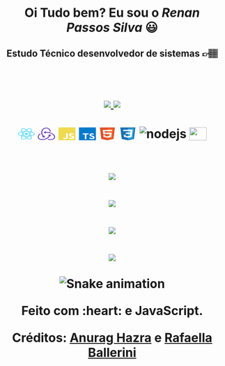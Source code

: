 <div>

<h1 align="center">Oi Tudo bem? Eu sou o <i>Renan Passos Silva</i></a> 😃️</h1>

<h2 align="center">Estudo Técnico desenvolvedor de sistemas<span> 👉🏽️</span>



</a><br>

</div>





<h1 align="center">


<div align="center">

<a href="https://github.com/passosrenan">

<img height="150em" src="https://github-readme-stats.vercel.app/api?username=passosrenan&count_private=true&include_all_commits=true&show_icons=true&theme=dracula&hide_border=false&show_owner=true"/>

<img height="150em" src="https://github-readme-stats.vercel.app/api/top-langs/?username=passosrenan&theme=dracula&hide_border=false&&layout=compact"/>

</a>

</div>



<div align="center" valign="top"><br>

<img align="center" alt="React" height="30" width="40" src="https://raw.githubusercontent.com/devicons/devicon/master/icons/react/react-original.svg">

<img align="center" alt="Redux" height="30" width="40" src="https://raw.githubusercontent.com/devicons/devicon/master/icons/redux/redux-original.svg">

<img align="center" alt="Js" height="30" width="40" src="https://raw.githubusercontent.com/devicons/devicon/master/icons/javascript/javascript-plain.svg">

<img align="center" alt="Js" height="30" width="40" src="https://raw.githubusercontent.com/devicons/devicon/master/icons/typescript/typescript-plain.svg">

<img align="center" alt="HTML" height="30" width="40" src="https://raw.githubusercontent.com/devicons/devicon/master/icons/html5/html5-original.svg">

<img align="center" alt="CSS" height="30" width="40" src="https://raw.githubusercontent.com/devicons/devicon/master/icons/css3/css3-original.svg">

<img align="center" alt="nodejs" height="30" width="40" src="https://cdn.worldvectorlogo.com/logos/nodejs-icon.svg">
 
<img align="center" src="https://www.vectorlogo.zone /logos/springio/springio-icon.svg" height="30" width="40">
 
</div><br>
<div align="center">

<!--<a href="https://www.youtube.com/channel/UCViaNBT0SIeiVnZSEEtIfjw?sub_confirmation=1" target="_blank"><img src="https://img.shields.io/badge/YouTube-FF0000?style=for-the-badge&logo=youtube&logoColor=white" target="_blank"></a>-->

<a href="https://www.instagram.com/passos_325silva/" target="_blank"><img src="https://img.shields.io/badge/-Instagram-%23E4405F?style=for-the-badge&logo=instagram&logoColor=white" target="_blank"></a>

<a href="https://www.facebook.com/renan.passos.338658" target="_blank"><img src="https://img.shields.io/badge/Facebook-1877F2?style=for-the-badge&logo=facebook&logoColor=white" target="_blank"></a> 

<a href="https://www.linkedin.com/in/renan-passos-pass325/" target="_blank"><img src="https://img.shields.io/badge/-LinkedIn-%230077B5?style=for-the-badge&logo=linkedin&logoColor=white" target="_blank"></a> 
 
<a href="emailto:passosrenan325@gmail.com"><img src="https://img.shields.io/badge/-Gmail-%23333?style=for-the-badge&logo=gmail&logoColor=white" target="_blank"></a>
</div>

<div align="center">



![Snake animation](https://github.com/danielbped/danielbped/blob/output/github-contribution-grid-snake.svg)



</div>



<div align="center">

<p>Feito com :heart: e JavaScript.</p>

<p>Créditos: <a href="https://github.com/anuraghazra/github-readme-stats">Anurag Hazra</a> e <a href="https://github.com/rafaballerini">Rafaella Ballerini</a></p>

</div>
